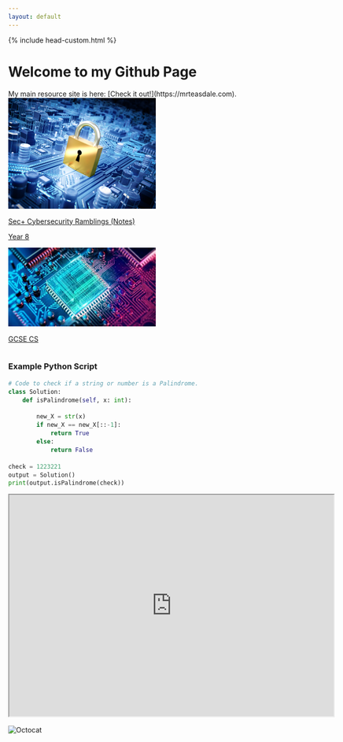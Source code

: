 ```yaml
---
layout: default
---
```

{% include head-custom.html %}
<h1>Welcome to my Github Page</h1>
My main resource site is here: [Check it out!](https://mrteasdale.com).
<div class="stuff">
<div class="container">
  <div class="column">
    <a href="./cyber-security.html">
      <div class="box">
          <img src="./images/cysec-bg.png" width=300px/>
          <p>Sec+ Cybersecurity Ramblings (Notes)</p>
      </div>
    </a>
    <a href="./year-8.html">
      <div class="box">
        <p>Year 8</p>
      </div>
    </a>
    <div class="box"></div>
  </div>
  <div class="column">
    <a href="./gcse-cs.html">
      <div class="box">
        <img src="./images/cpu-bg.png" width=300px/>
        <p>GCSE CS</p>
      </div>
    </a>
    <div class="box"></div>
    <div class="box"></div>
  </div>
</div>
</div>

### Example Python Script

```python
# Code to check if a string or number is a Palindrome.
class Solution:
    def isPalindrome(self, x: int):

        new_X = str(x)
        if new_X == new_X[::-1]:
            return True
        else:
            return False

check = 1223221
output = Solution()
print(output.isPalindrome(check))
```

<iframe height = "450" width = "660" src="https://editor.p5js.org/mrteasdale-cs/full/e9IQnrqdU"></iframe>

![Octocat](https://github.githubassets.com/images/icons/emoji/octocat.png)
